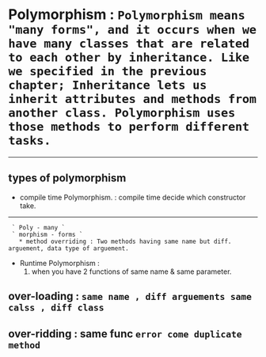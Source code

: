 # Polymorphism : `Polymorphism means "many forms", and it occurs when we have many classes that are related to each other by inheritance. Like we specified in the previous chapter; Inheritance lets us inherit attributes and methods from another class. Polymorphism uses those methods to perform different tasks.`
***
 ## types of polymorphism 
  - compile time Polymorphism. : compile time decide which constructor take.
  ---

     ` Poly - many `
     ` morphism - forms `
       * method overriding : Two methods having same name but diff. arguement, data type of arguement.
  
- Runtime Polymorphism : 
  1. when you have 2 functions of same name & same parameter.



over-loading : `same name , diff arguements same calss , diff class`
---

over-ridding : same func `error come duplicate method`
---